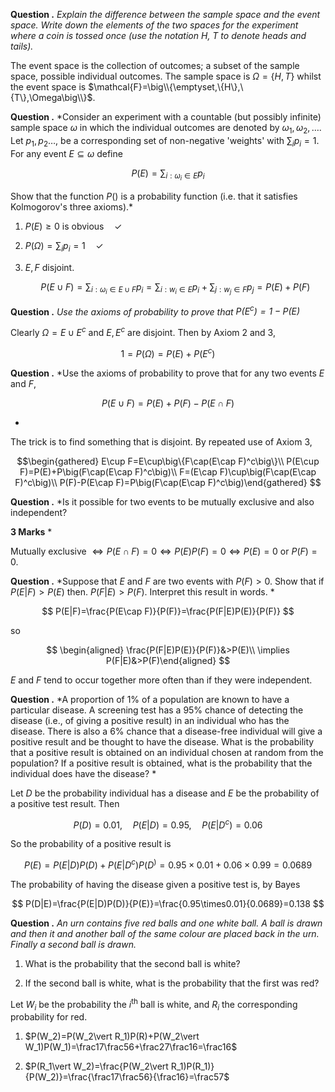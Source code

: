 **Question .** *Explain the difference between the sample space and the
event space. Write down the elements of the two spaces for the
experiment where a coin is tossed once (use the notation $H,\ T$ to
denote heads and tails).*

The event space is the collection of outcomes; a subset of the sample
space, possible individual outcomes. The sample space is
$\Omega=\{H,T\}$ whilst the event space is
$\mathcal{F}=\big\\{\emptyset,\{H\},\{T\},\Omega\big\\}$.

**Question .** *Consider an experiment with a countable (but possibly
infinite) sample space $\omega$ in which the individual outcomes are
denoted by $\omega_1,\omega_2,\dots$. Let $p_1,p_2\dots,$ be a
corresponding set of non-negative 'weights' with $\sum_ip_i=1$. For any
event $E\subseteq\omega$ define 

$$
P(E)=\sum_{i:\omega_i\in E}p_i
$$ 

Show
that the function $P()$ is a probability function (i.e. that it
satisfies Kolmogorov's three axioms).*

1.  $P(E)\ge 0$ is obvious$\quad \checkmark$

2.  $P(\Omega)=\sum_ip_i=1\quad \checkmark$

3.  $E,F$ disjoint.
  
    $$
    P(E\cup F)=\sum_{i:\omega_i\in E\cup F}p_i=\sum_{i:w_i\in E}p_i+\sum_{j:w_j\in F}p_j=P(E)+P(F)
    $$

**Question .** *Use the axioms of probability to prove that
$P(E^c)=1-P(E)$*

Clearly $\Omega=E\cup E^c$ and $E,E^c$ are disjoint. Then by Axiom 2 and
3, 

$$
1=P(\Omega)=P(E)+P(E^c)
$$

**Question .** *Use the axioms of probability to prove that for any two
events $E$ and $F$, 

$$
P(E \cup F) =P(E) + P(F) - P(E \cap F)
$$

*

The trick is to find something that is disjoint. By repeated use of
Axiom 3, 

$$\begin{gathered}
    E\cup F=E\cup\big\{F\cap(E\cap F)^c\big\}\\
    P(E\cup F)=P(E)+P\big(F\cap(E\cap F)^c\big)\\
    F=(E\cap F)\cup\big(F\cap(E\cap F)^c\big)\\
    P(F)-P(E\cap F)=P\big(F\cap(E\cap F)^c\big)\end{gathered}
$$

**Question .** *Is it possible for two events to be mutually exclusive
and also independent?

**3 Marks** *

Mutually exclusive
$\iff P(E\cap F)=0\iff P(E)P(F)=0\iff P(E)=0\text{ or }P(F)=0$.

**Question .** *Suppose that $E$ and $F$ are two events with $P(F) > 0$.
Show that if $P(E|F) > P(E)$ then. $P(F|E) > P(F)$. Interpret this
result in words. *

$$
P(E|F)=\frac{P(E\cap F)}{P(F)}=\frac{P(F|E)P(E)}{P(F)}
$$

so

$$
\begin{aligned}
    \frac{P(F|E)P(E)}{P(F)}&>P(E)\\
    \implies P(F|E)&>P(F)\end{aligned}
$$

$E$ and $F$ tend to occur
together more often than if they were independent.

**Question .** *A proportion of 1% of a population are known to have a
particular disease. A screening test has a 95% chance of detecting the
disease (i.e., of giving a positive result) in an individual who has the
disease. There is also a 6% chance that a disease-free individual will
give a positive result and be thought to have the disease. What is the
probability that a positive result is obtained on an individual chosen
at random from the population? If a positive result is obtained, what is
the probability that the individual does have the disease? *

Let $D$ be the probability individual has a disease and $E$ be the
probability of a positive test result. Then

$$
P(D)=0.01,\quad P(E\vert D)=0.95,\quad P(E\vert D^c)=0.06
$$ 

So the probability
of a positive result is

$$
P(E)=P(E|D)P(D)+P(E|D^c)P(D^)=0.95\times 0.01+0.06\times0.99=0.0689
$$

The probability of having the disease given a positive test is, by Bayes

$$
P(D|E)=\frac{P(E|D)P(D)}{P(E)}=\frac{0.95\times0.01}{0.0689}=0.138
$$

**Question .** *An urn contains five red balls and one white ball. A
ball is drawn and then it and another ball of the same colour are placed
back in the urn. Finally a second ball is drawn.*

1.  What is the probability that the second ball is white?

2.  If the second ball is white, what is the probability that the first
    was red?

Let $W_i$ be the probability the $i^\text{th}$ ball is white, and $R_i$
the corresponding probability for red.

1.  $P(W_2)=P(W_2\vert R_1)P(R)+P(W_2\vert W_1)P(W_1)=\frac17\frac56+\frac27\frac16=\frac16$

2.  $P(R_1\vert W_2)=\frac{P(W_2\vert R_1)P(R_1)}{P(W_2)}=\frac{\frac17\frac56}{\frac16}=\frac57$
